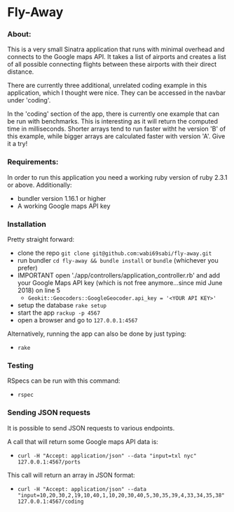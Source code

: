 # Fly-Away

### About:

This is a very small Sinatra application that runs with minimal overhead and connects to the Google maps API. It takes a list of airports and creates a list of all possible connecting flights between these airports with their direct distance.

There are currently three additional, unrelated coding example in this application, which I thought were nice. They can be accessed in the navbar under 'coding'.

In the 'coding' section of the app, there is currently one example that can be run with benchmarks. This is interesting as it will return the computed time in milliseconds. Shorter arrays tend to run faster witht he version 'B' of this example, while bigger arrays are calculated faster with version 'A'. Give it a try!

### Requirements:

In order to run this application you need a working ruby version of ruby 2.3.1 or above. Additionally:
- bundler version 1.16.1 or higher
- A working Google maps API key

### Installation

Pretty straight forward:

- clone the repo ``` git clone git@github.com:wabi69sabi/fly-away.git ```
- run bundler ``` cd fly-away && bundle install ``` or ``` bundle ``` (whichever you prefer)
- IMPORTANT open './app/controllers/application_controller.rb' and add your Google Maps API key (which is not free anymore...since mid June 2018) on line 5
  * ``` Geokit::Geocoders::GoogleGeocoder.api_key = '<YOUR API KEY>' ```
- setup the database ``` rake setup ```
- start the app ``` rackup -p 4567 ```
- open a browser and go to ``` 127.0.0.1:4567 ```

Alternatively, running the app can also be done by just typing:

- ``` rake ```

### Testing

RSpecs can be run with this command:

- ``` rspec ```

### Sending JSON requests

It is possible to send JSON requests to various endpoints.

A call that will return some Google maps API data is:

- ``` curl -H "Accept: application/json" --data "input=txl nyc" 127.0.0.1:4567/ports ```

This call will return an array in JSON format:

- ``` curl -H "Accept: application/json" --data "input=10,20,30,2,19,10,40,1,10,20,30,40,5,30,35,39,4,33,34,35,38" 127.0.0.1:4567/coding ```
